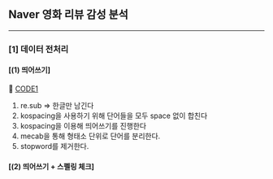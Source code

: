## Naver 영화 리뷰 감성 분석
---------------------------------
### [1] 데이터 전처리

#### [(1) 띄어쓰기]

🤜 [CODE1](https://github.com/Juyoung4/StudyDeepLearning/tree/master/Project/Naver_review_predict.ipynb)

1. re.sub => 한글만 남긴다
2. kospacing을 사용하기 위해 단어들을 모두 space 없이 합친다
3. kospacing을 이용해 띄어쓰기를 진행한다
4. mecab을 통해 형태소 단위로 단어를 분리한다.
5. stopword를 제거한다.


#### [(2) 띄어쓰기 + 스펠링 체크]